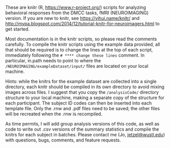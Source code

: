 These are knitr (R, https://www.r-project.org/) scripts for analyzing behavioral responses from the DMCC tasks, fMRI (NEUROIMAGING) version. If you are new to knitr, see https://yihui.name/knitr/ and http://mvpa.blogspot.com/2014/12/tutorial-knitr-for-neuroimagers.html to get started. 

Most documentation is in the knitr scripts, so please read the comments carefully. To compile the knitr scripts using the example data provided, all that should be required is to change the lines at the top of each script, immediately following the `# **** change these lines` comment. In particular, in.path needs to point to where the `/NEUROIMAGING/exampleDataset/input/` files are located on your local machine.

Hints: while the knitrs for the example dataset are collected into a single directory, each knitr should be compiled in its own directory to avoid mixing images across files. I suggest that you copy the `/analysisCode/` directory structure to your local machine, making a separate copy of the structure for each participant. The subject ID codes can then be inserted into each template file. Only the .rnw and .pdf files need to be saved; the other files will be recreated when the .rnw is recompiled.

As time permits, I will add group analysis versions of this code, as well as code to write out .csv versions of the summary statistics and compile the knitrs for each subject in batches. Please contact me (Jo, jetzel@wustl.edu) with questions, bugs, comments, and feature requests.